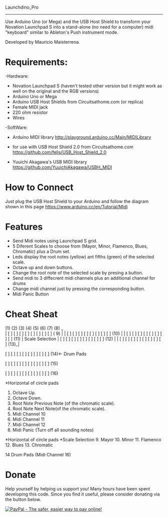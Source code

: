 Launchdino_Pro
__________
Use Arduino Uno (or Mega) and the USB Host Shield to transform your Novation Launchpad S into a stand-alone (no need for a computer) midi "keyboard" similar to Ableton's Push instrument mode. 

Developed by Mauricio Maisterrena.
  
# Requirements:
 
-Hardware:
 * Novation Launchpad S (haven't tested other version but it might work as well on the original and the RGB versions)
 * Arduino Uno or Mega
 * Arduino USB Host Shields from Circuitsathome.com (or replica)
 * Female MIDI jack
 * 220 ohm resistor
 * Wires 
  
 
-SoftWare:
 * Arduino MIDI library
   http://playground.arduino.cc/Main/MIDILibrary
  
 * for use with USB Host Shield 2.0 from Circuitsathome.com
   https://github.com/felis/USB_Host_Shield_2.0
 
 * Yuuichi Akagawa's USB MIDI library
   https://github.com/YuuichiAkagawa/USBH_MIDI

# How to Connect
Just plug the USB Host Shield to your Arduino and follow the diagram shown in this page https://www.arduino.cc/en/Tutorial/Midi

# Features
 * Send Midi notes using Launchpad S grid.
 * 5 Diferent Scales to choose from (Mayor, Minor, Flamenco, Blues, Chromatic) plus a Drum set.
 * Leds display the root notes (yellow) ant fifths (green) of the selected scale.
 * Octave up and down buttons.
 * Change the root note of the selected scale by presing a button.
 * Send midi to 3 diffecrent midi channels plus an additional channel for drums
 * Change midi channel just by pressing the corresponding button.
 * Midi Panic Button
 
# Cheat Sheat

(1) (2) (3) (4) (5) (6) (7) (8)     _       
                                     |
[ ] [ ] [ ] [ ] [ ] [ ] [ ] [ ] ( 9) |
                                     |
[ ] [ ] [ ] [ ] [ ] [ ] [ ] [ ] (10) |
                                     |
[ ] [ ] [ ] [ ] [ ] [ ] [ ] [ ] (11) |  Scale Selection
                                     |
[ ] [ ] [ ] [ ] [ ] [ ] [ ] [ ] (12) |
                                     |
[ ] [ ] [ ] [ ] [ ] [ ] [ ] [ ] (13)_|

[ ] [ ] [ ] [ ] [ ] [ ] [ ] [ ] (14)<-  Drum Pads

[ ] [ ] [ ] [ ] [ ] [ ] [ ] [ ] (15)

[ ] [ ] [ ] [ ] [ ] [ ] [ ] [ ] (16)

*Horizontal of circle pads
1. Octave Up.
2. Octave Down.
3. Root Note Previous Note (of the chromatic scale).
4. Root Note Next Note(of the chromatic scale).
5. Midi Channel 10
6. Midi Channel 11
7. Midi Channel 12
8. Midi Panic (Turn off all sounding notes)

*Horizontal of circle pads
*Scale Selection
9.  Mayor
10. Minor
11. Flamenco
12. Blues
13. Chromatic

14 Drum Pads (Midi Channel 16)

# Donate

Help yourself by helping us support you! Many hours have been spent developing this code. Since you find it useful, please consider donating via the button below.

<a href="https://www.paypal.com/cgi-bin/webscr?cmd=_s-xclick&hosted_button_id=NRH7682YRXFP2"><img src="https://www.paypalobjects.com/en_US/i/btn/btn_donate_LG.gif" alt="PayPal - The safer, easier way to pay online!" /></a>


